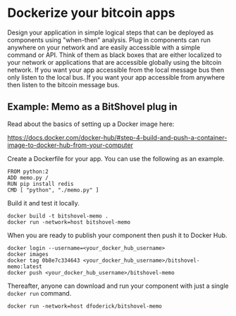 # Dockerize your bitcoin apps
Design your application in simple logical steps that can be deployed as components using "when-then" analysis. Plug in components can run anywhere on your network
and are easily accessible with a simple command or API. 
Think of them as black boxes that are either localized to your network or applications that are accessible globally using the bitcoin network.
If you want your app accessible from the local message bus then only listen to the local bus.
If you want your app accessible from anywhere then listen to the bitcoin message bus.

## Example: Memo as a BitShovel plug in

Read about the basics of setting up a Docker image here:

https://docs.docker.com/docker-hub/#step-4-build-and-push-a-container-image-to-docker-hub-from-your-computer

Create a Dockerfile for your app. You can use the following as an example.
```
FROM python:2
ADD memo.py /
RUN pip install redis
CMD [ "python", "./memo.py" ]
```
Build it and test it locally.
```
docker build -t bitshovel-memo .
docker run -network=host bitshovel-memo
```
When you are ready to publish your component then push it to Docker Hub.
```
docker login --username=<your_docker_hub_username>
docker images
docker tag 0b8e7c334643 <your_docker_hub_username>/bitshovel-memo:latest
docker push <your_docker_hub_username>/bitshovel-memo
```
Thereafter, anyone can download and run your component with just a single `docker run` command.
```
docker run -network=host dfoderick/bitshovel-memo
```
